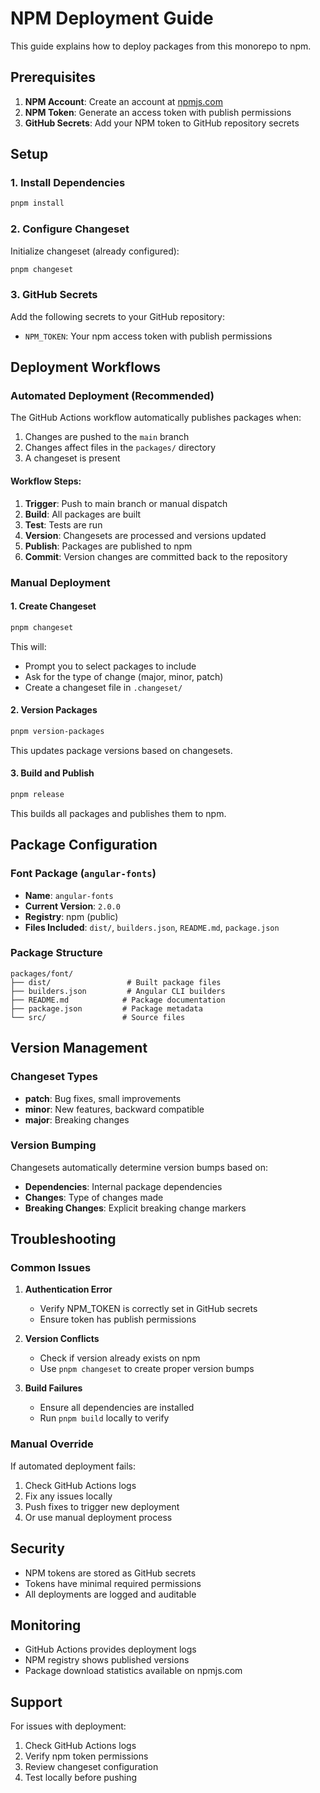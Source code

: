 # NPM Deployment Guide

This guide explains how to deploy packages from this monorepo to npm.

## Prerequisites

1. **NPM Account**: Create an account at [npmjs.com](https://www.npmjs.com)
2. **NPM Token**: Generate an access token with publish permissions
3. **GitHub Secrets**: Add your NPM token to GitHub repository secrets

## Setup

### 1. Install Dependencies

```bash
pnpm install
```

### 2. Configure Changeset

Initialize changeset (already configured):

```bash
pnpm changeset
```

### 3. GitHub Secrets

Add the following secrets to your GitHub repository:

- `NPM_TOKEN`: Your npm access token with publish permissions

## Deployment Workflows

### Automated Deployment (Recommended)

The GitHub Actions workflow automatically publishes packages when:

1. Changes are pushed to the `main` branch
2. Changes affect files in the `packages/` directory
3. A changeset is present

#### Workflow Steps:

1. **Trigger**: Push to main branch or manual dispatch
2. **Build**: All packages are built
3. **Test**: Tests are run
4. **Version**: Changesets are processed and versions updated
5. **Publish**: Packages are published to npm
6. **Commit**: Version changes are committed back to the repository

### Manual Deployment

#### 1. Create Changeset

```bash
pnpm changeset
```

This will:

- Prompt you to select packages to include
- Ask for the type of change (major, minor, patch)
- Create a changeset file in `.changeset/`

#### 2. Version Packages

```bash
pnpm version-packages
```

This updates package versions based on changesets.

#### 3. Build and Publish

```bash
pnpm release
```

This builds all packages and publishes them to npm.

## Package Configuration

### Font Package (`angular-fonts`)

- **Name**: `angular-fonts`
- **Current Version**: `2.0.0`
- **Registry**: npm (public)
- **Files Included**: `dist/`, `builders.json`, `README.md`, `package.json`

### Package Structure

```
packages/font/
├── dist/                 # Built package files
├── builders.json         # Angular CLI builders
├── README.md            # Package documentation
├── package.json         # Package metadata
└── src/                 # Source files
```

## Version Management

### Changeset Types

- **patch**: Bug fixes, small improvements
- **minor**: New features, backward compatible
- **major**: Breaking changes

### Version Bumping

Changesets automatically determine version bumps based on:

- **Dependencies**: Internal package dependencies
- **Changes**: Type of changes made
- **Breaking Changes**: Explicit breaking change markers

## Troubleshooting

### Common Issues

1. **Authentication Error**
   - Verify NPM_TOKEN is correctly set in GitHub secrets
   - Ensure token has publish permissions

2. **Version Conflicts**
   - Check if version already exists on npm
   - Use `pnpm changeset` to create proper version bumps

3. **Build Failures**
   - Ensure all dependencies are installed
   - Run `pnpm build` locally to verify

### Manual Override

If automated deployment fails:

1. Check GitHub Actions logs
2. Fix any issues locally
3. Push fixes to trigger new deployment
4. Or use manual deployment process

## Security

- NPM tokens are stored as GitHub secrets
- Tokens have minimal required permissions
- All deployments are logged and auditable

## Monitoring

- GitHub Actions provides deployment logs
- NPM registry shows published versions
- Package download statistics available on npmjs.com

## Support

For issues with deployment:

1. Check GitHub Actions logs
2. Verify npm token permissions
3. Review changeset configuration
4. Test locally before pushing

